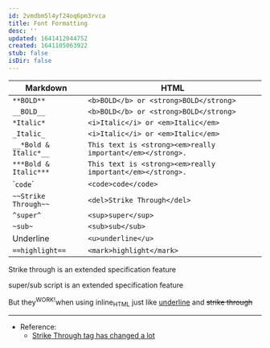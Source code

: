```yaml
---
id: 2vmdbm5l4yf24oq6pm3rvca
title: Font Formatting
desc: ''
updated: 1641412044752
created: 1641105063922
stub: false
isDir: false
---
```



| Markdown              | HTML                                                       |
| --------------------- | ---------------------------------------------------------- |
| `**BOLD**`            | `<b>BOLD</b> or <strong>BOLD</strong>`                     |
| `__BOLD__`            | `<b>BOLD</b> or <strong>BOLD</strong>`                     |
| `*Italic*`            | `<i>Italic</i> or <em>Italic</em>`                         |
| `_Italic_`            | `<i>Italic</i> or <em>Italic</em>`                         |
| `__*Bold & Italic*__` | `This text is <strong><em>really important</em></strong>.` |
| `***Bold & Italic***` | `This text is <strong><em>really important</em></strong>.` |
| \``code`\`            | `<code>code</code>`                                        |
| `~~Strike Through~~`  | `<del>Strike Through</del>`                                |
| `^super^`             | `<sup>super</sup>`                                         |
| `~sub~`               | `<sub>sub</sub>`                                           |
| Underline             | `<u>underline</u>`                                         |
| `==highlight==`       | `<mark>highlight</mark>`                                   |

Strike through is an extended specification feature

super/sub script is an extended specification feature

But they<sup>WORK!</sup>when using inline<sub>HTML</sub> just like <u>underline</u> and <del>strike through</del>

---

- Reference:
  - [Strike Through tag has changed a lot](https://www.w3schools.com/tags/tag_strike.asp)

